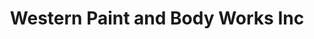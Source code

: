 ---
title: "Western Paint and Body Works Inc"
url: /calgary/western-paint-and-body-works-inc/
shop: car repair
---